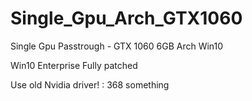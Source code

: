 # Single_Gpu_Arch_GTX1060
Single Gpu Passtrough - GTX 1060 6GB Arch Win10


Win10 Enterprise
Fully patched

Use old Nvidia driver! : 368 something

